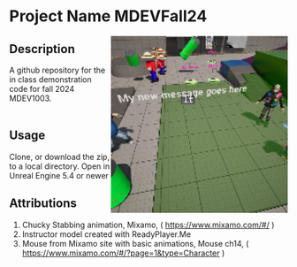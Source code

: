 # Project Name  MDEVFall24
<img src="Saved/AutoScreenshot.png" width="320"  align="right" />

## Description

A github repository for the in class demonstration code for fall 2024 MDEV1003. <br><br> 
 
## Usage
Clone, or download the zip, to a local directory. Open in Unreal Engine 5.4 or newer

## Attributions
1. Chucky Stabbing animation, Mixamo, ( https://www.mixamo.com/#/ )
2. Instructor model created with ReadyPlayer.Me
3. Mouse from Mixamo site with basic animations, Mouse ch14, ( https://www.mixamo.com/#/?page=1&type=Character )




